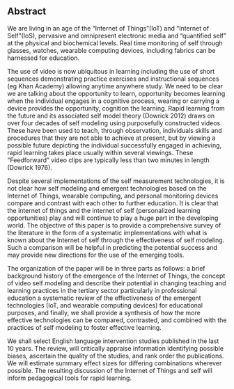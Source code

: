 ## Abstract

We are living in an age of the “Internet of Things”(IoT) and “Internet of Self”(IoS), pervasive and omnipresent electronic media and “quantified self” at the physical and biochemical levels. Real time monitoring of self through glasses, watches, wearable computing devices, including fabrics can be harnessed for education.

The use of video is now ubiquitous in learning including the use of short sequences demonstrating practice exercises and instructional sequences (eg Khan Academy) allowing anytime anywhere study. We need to be clear we are talking about the opportunity to learn, opportunity becomes learning when the individual engages in a cognitive process, wearing or carrying a device provides the opportunity, cognition the learning. Rapid learning from the future and its associated self model theory (Dowrick 2012) draws on over four decades of self modeling using purposefully constructed videos. These have been used to teach, through observation, individuals skills and procedures that they are not able to achieve at present, but by viewing a possible future depicting the individual successfully engaged in achieving, rapid learning takes place usually within several viewings. These “Feedforward” video clips are typically less than two minutes in length (Dowrick 1976). 

Despite several implementations of the self measurement technologies, it is not clear how self modeling and emergent technologies based on the Internet of Things, wearable computing, and personal monitoring devices compare and contrast with each other to further education. It is clear that the internet of things and the internet of self (personalized learning opportunities) play and will continue to play a huge part in the developing world. The objective of this paper is to provide a comprehensive survey of the literature in the form of a systematic implementations with what is known about the Internet of self through the effectiveness of self modeling. Such a comparison will be helpful in predicting the potential success and may provide new directions for the use of the emerging tools.

The organization of the paper will be in three parts as follows: a brief background history of the emergence of the Internet of Things, the concept of video self modeling and describe their potential in changing teaching and learning practices in the tertiary sector particularly in professional education a systematic review of the effectiveness of the emergent technologies (IoT, and wearable computing devices) for educational purposes, and finally, we shall provide a synthesis of how the more effective technologies can be compared, contrasted, and combined with the practices of self modeling to foster effective learning.

We shall select English language intervention studies published in the last 10 years. The review, will critically appraise information identifying possible biases, ascertain the quality of the studies, and rank order the publications. We will estimate summary effect sizes for differing combinations wherever possible.
The resulting discussion of the Internet of Things and self will inform pedagogical tools for rapid learning.


    
    
    
    